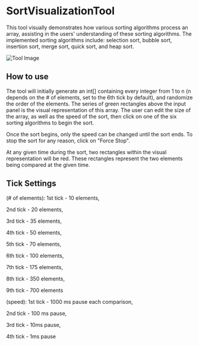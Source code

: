# SortVisualizationTool
This tool visually demonstrates how various sorting algorithms process an array, assisting in the users' understanding of these sorting algorithms.
The implemented sorting algorithms include: selection sort, bubble sort, insertion sort, merge sort, quick sort, and heap sort. 

![Tool Image](https://i.imgur.com/09b9aIW.png)
## How to use
The tool will initially generate an int[] containing every integer from 1 to n (n depends on the # of elements, set to the 6th tick by default), and randomize the order of the elements. The series of green rectangles above the input panel is the visual representation of this array. The user can edit the size of the array, as well as the speed of the sort, then click on one of the six sorting algorithms to begin the sort. 

Once the sort begins, only the speed can be changed until the sort ends. To stop the sort for any reason, click on "Force Stop". 

At any given time during the sort, two rectangles within the visual representation will be red. These rectangles represent the two elements being compared at the given time.
## Tick Settings
(# of elements): 1st tick - 10 elements,

2nd tick - 20 elements,

3rd tick - 35 elements,

4th tick - 50 elements,

5th tick - 70 elements,

6th tick - 100 elements,

7th tick - 175 elements,

8th tick - 350 elements,

9th tick - 700 elements

(speed): 1st tick - 1000 ms pause each comparison,

2nd tick - 100 ms pause,

3rd tick - 10ms pause,

4th tick - 1ms pause
